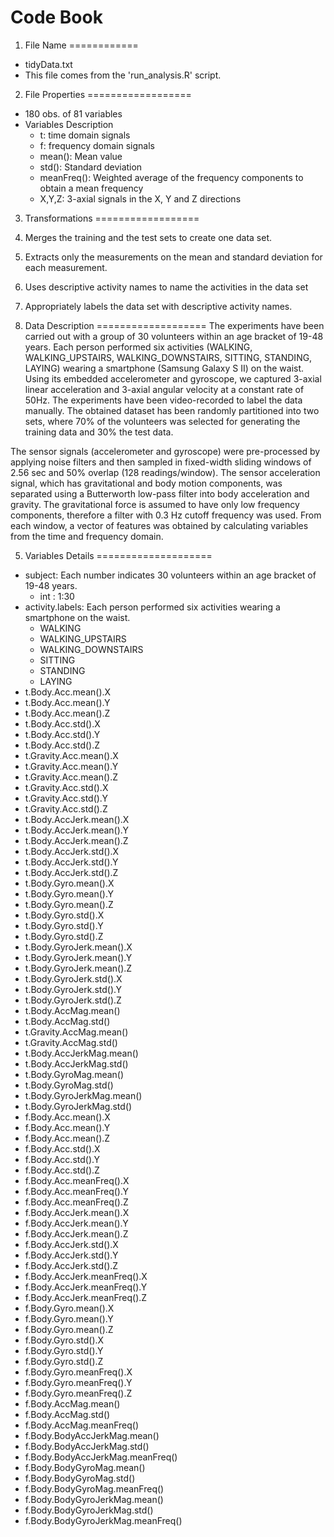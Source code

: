 Code Book
=========

1. File Name
============
- tidyData.txt
- This file comes from the 'run_analysis.R' script.


2. File Properties
==================
- 180 obs. of  81 variables
- Variables Description
	- t: time domain signals
	- f: frequency domain signals
	- mean(): Mean value
	- std(): Standard deviation
	- meanFreq(): Weighted average of the frequency components to obtain a mean frequency
	- X,Y,Z: 3-axial signals in the X, Y and Z directions


3. Transformations
==================
1. Merges the training and the test sets to create one data set.
2. Extracts only the measurements on the mean and standard deviation for each measurement. 
3. Uses descriptive activity names to name the activities in the data set
4. Appropriately labels the data set with descriptive activity names. 


4. Data Description
===================
The experiments have been carried out with a group of 30 volunteers within an age bracket of 19-48 years. Each person performed six activities (WALKING, WALKING_UPSTAIRS, WALKING_DOWNSTAIRS, SITTING, STANDING, LAYING) wearing a smartphone (Samsung Galaxy S II) on the waist. Using its embedded accelerometer and gyroscope, we captured 3-axial linear acceleration and 3-axial angular velocity at a constant rate of 50Hz. The experiments have been video-recorded to label the data manually. The obtained dataset has been randomly partitioned into two sets, where 70% of the volunteers was selected for generating the training data and 30% the test data. 

The sensor signals (accelerometer and gyroscope) were pre-processed by applying noise filters and then sampled in fixed-width sliding windows of 2.56 sec and 50% overlap (128 readings/window). The sensor acceleration signal, which has gravitational and body motion components, was separated using a Butterworth low-pass filter into body acceleration and gravity. The gravitational force is assumed to have only low frequency components, therefore a filter with 0.3 Hz cutoff frequency was used. From each window, a vector of features was obtained by calculating variables from the time and frequency domain.


5. Variables Details
====================
- subject: Each number indicates 30 volunteers within an age bracket of 19-48 years.
	- int : 1:30
- activity.labels: Each person performed six activities wearing a smartphone on the waist.
	- WALKING
	- WALKING_UPSTAIRS
	- WALKING_DOWNSTAIRS
	- SITTING
	- STANDING
	- LAYING
- t.Body.Acc.mean().X
- t.Body.Acc.mean().Y
- t.Body.Acc.mean().Z
- t.Body.Acc.std().X
- t.Body.Acc.std().Y
- t.Body.Acc.std().Z
- t.Gravity.Acc.mean().X
- t.Gravity.Acc.mean().Y
- t.Gravity.Acc.mean().Z
- t.Gravity.Acc.std().X
- t.Gravity.Acc.std().Y
- t.Gravity.Acc.std().Z
- t.Body.AccJerk.mean().X
- t.Body.AccJerk.mean().Y
- t.Body.AccJerk.mean().Z
- t.Body.AccJerk.std().X
- t.Body.AccJerk.std().Y
- t.Body.AccJerk.std().Z
- t.Body.Gyro.mean().X
- t.Body.Gyro.mean().Y
- t.Body.Gyro.mean().Z
- t.Body.Gyro.std().X
- t.Body.Gyro.std().Y
- t.Body.Gyro.std().Z
- t.Body.GyroJerk.mean().X
- t.Body.GyroJerk.mean().Y
- t.Body.GyroJerk.mean().Z
- t.Body.GyroJerk.std().X
- t.Body.GyroJerk.std().Y
- t.Body.GyroJerk.std().Z
- t.Body.AccMag.mean()
- t.Body.AccMag.std()
- t.Gravity.AccMag.mean()
- t.Gravity.AccMag.std()
- t.Body.AccJerkMag.mean()
- t.Body.AccJerkMag.std()
- t.Body.GyroMag.mean()
- t.Body.GyroMag.std()
- t.Body.GyroJerkMag.mean()
- t.Body.GyroJerkMag.std()
- f.Body.Acc.mean().X
- f.Body.Acc.mean().Y
- f.Body.Acc.mean().Z
- f.Body.Acc.std().X
- f.Body.Acc.std().Y
- f.Body.Acc.std().Z
- f.Body.Acc.meanFreq().X
- f.Body.Acc.meanFreq().Y
- f.Body.Acc.meanFreq().Z
- f.Body.AccJerk.mean().X
- f.Body.AccJerk.mean().Y
- f.Body.AccJerk.mean().Z
- f.Body.AccJerk.std().X
- f.Body.AccJerk.std().Y
- f.Body.AccJerk.std().Z
- f.Body.AccJerk.meanFreq().X
- f.Body.AccJerk.meanFreq().Y
- f.Body.AccJerk.meanFreq().Z
- f.Body.Gyro.mean().X
- f.Body.Gyro.mean().Y
- f.Body.Gyro.mean().Z
- f.Body.Gyro.std().X
- f.Body.Gyro.std().Y
- f.Body.Gyro.std().Z
- f.Body.Gyro.meanFreq().X
- f.Body.Gyro.meanFreq().Y
- f.Body.Gyro.meanFreq().Z
- f.Body.AccMag.mean()
- f.Body.AccMag.std()
- f.Body.AccMag.meanFreq()
- f.Body.BodyAccJerkMag.mean()
- f.Body.BodyAccJerkMag.std()
- f.Body.BodyAccJerkMag.meanFreq()
- f.Body.BodyGyroMag.mean()
- f.Body.BodyGyroMag.std()
- f.Body.BodyGyroMag.meanFreq()
- f.Body.BodyGyroJerkMag.mean()
- f.Body.BodyGyroJerkMag.std()
- f.Body.BodyGyroJerkMag.meanFreq()	